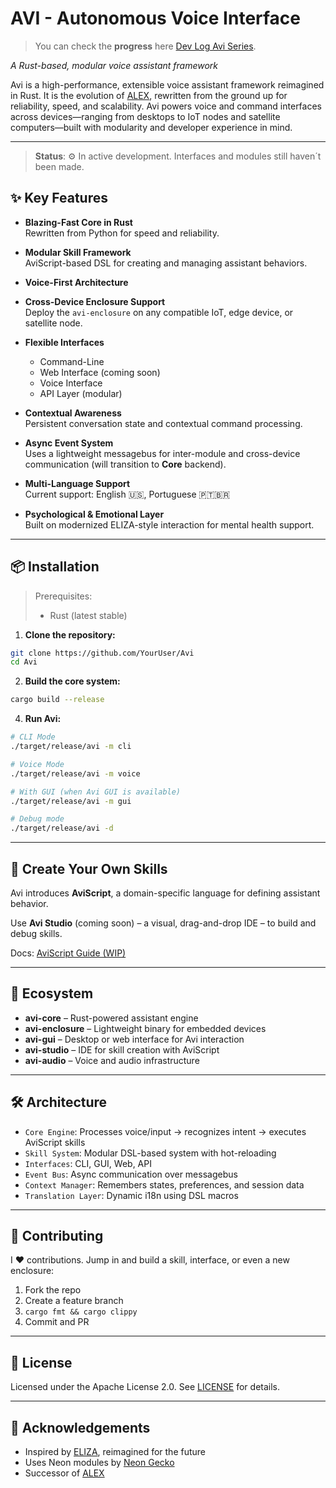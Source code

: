 # AVI - Autonomous Voice Interface
> You can check the **progress** here [Dev Log Avi Series](https://apolloproto.hashnode.dev/series/avi-voiceassistant).

_A Rust-based, modular voice assistant framework_

Avi is a high-performance, extensible voice assistant framework reimagined in Rust. It is the evolution of [ALEX](https://github.com/Apoll011/Alex), rewritten from the ground up for reliability, speed, and scalability. Avi powers voice and command interfaces across devices—ranging from desktops to IoT nodes and satellite computers—built with modularity and developer experience in mind.

---

> **Status**: ⚙️ In active development. Interfaces and modules still haven´t been made.

## ✨ Key Features

- **Blazing-Fast Core in Rust**  
  Rewritten from Python for speed and reliability.

- **Modular Skill Framework**  
  AviScript-based DSL for creating and managing assistant behaviors.

- **Voice-First Architecture**  

- **Cross-Device Enclosure Support**  
  Deploy the `avi-enclosure` on any compatible IoT, edge device, or satellite node.

- **Flexible Interfaces**
    - Command-Line
    - Web Interface (coming soon)
    - Voice Interface
    - API Layer (modular)

- **Contextual Awareness**  
  Persistent conversation state and contextual command processing.

- **Async Event System**  
  Uses a lightweight messagebus for inter-module and cross-device communication (will transition to **Core** backend).

- **Multi-Language Support**  
  Current support: English 🇺🇸, Portuguese 🇵🇹🇧🇷  

- **Psychological & Emotional Layer**  
  Built on modernized ELIZA-style interaction for mental health support.

---

## 📦 Installation

> Prerequisites:
> - Rust (latest stable)

1. **Clone the repository:**
```bash
git clone https://github.com/YourUser/Avi
cd Avi
```

2. **Build the core system:**
```bash
cargo build --release
```

4. **Run Avi:**
```bash
# CLI Mode
./target/release/avi -m cli

# Voice Mode
./target/release/avi -m voice

# With GUI (when Avi GUI is available)
./target/release/avi -m gui

# Debug mode
./target/release/avi -d
```

---

## 🧠 Create Your Own Skills

Avi introduces **AviScript**, a domain-specific language for defining assistant behavior.

Use **Avi Studio** (coming soon) – a visual, drag-and-drop IDE – to build and debug skills.

Docs: [AviScript Guide (WIP)](docs/aviscript.md)

---

## 🧩 Ecosystem

- **avi-core** – Rust-powered assistant engine
- **avi-enclosure** – Lightweight binary for embedded devices
- **avi-gui** – Desktop or web interface for Avi interaction
- **avi-studio** – IDE for skill creation with AviScript
- **avi-audio** – Voice and audio infrastructure

---

## 🛠 Architecture

- `Core Engine`: Processes voice/input → recognizes intent → executes AviScript skills
- `Skill System`: Modular DSL-based system with hot-reloading
- `Interfaces`: CLI, GUI, Web, API
- `Event Bus`: Async communication over messagebus
- `Context Manager`: Remembers states, preferences, and session data
- `Translation Layer`: Dynamic i18n using DSL macros

---

## 🧪 Contributing

I ❤️ contributions. Jump in and build a skill, interface, or even a new enclosure:

1. Fork the repo
2. Create a feature branch
3. `cargo fmt && cargo clippy`
4. Commit and PR

---

## 📄 License

Licensed under the Apache License 2.0. See [LICENSE](LICENSE) for details.

---

## 🙏 Acknowledgements

- Inspired by [ELIZA](https://en.wikipedia.org/wiki/ELIZA), reimagined for the future
- Uses Neon modules by [Neon Gecko](https://github.com/neongeckocom)
- Successor of [ALEX](https://github.com/Apoll011/Alex)
